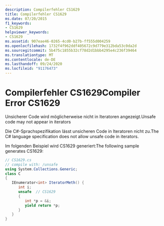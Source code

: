 ```yaml
---
description: Compilerfehler CS1629
title: Compilerfehler CS1629
ms.date: 07/20/2015
f1_keywords:
- CS1629
helpviewer_keywords:
- CS1629
ms.assetid: 907eae46-0265-4cd0-b27b-ff555d004259
ms.openlocfilehash: 1732f4f962ddf405672c9d779e312bda53c0da2d
ms.sourcegitcommit: 5b475c1855b32cf78d2d1bbb4295e4c236f39464
ms.translationtype: MT
ms.contentlocale: de-DE
ms.lasthandoff: 09/24/2020
ms.locfileid: "91176473"
---
```

# <a name="compiler-error-cs1629"></a><span data-ttu-id="82776-103">Compilerfehler CS1629</span><span class="sxs-lookup"><span data-stu-id="82776-103">Compiler Error CS1629</span></span>

<span data-ttu-id="82776-104">Unsicherer Code wird möglicherweise nicht in Iteratoren angezeigt.</span><span class="sxs-lookup"><span data-stu-id="82776-104">Unsafe code may not appear in iterators</span></span>  
  
 <span data-ttu-id="82776-105">Die C#-Sprachspezifikation lässt unsicheren Code in Iteratoren nicht zu.</span><span class="sxs-lookup"><span data-stu-id="82776-105">The C# language specification does not allow unsafe code in iterators.</span></span>  
  
 <span data-ttu-id="82776-106">Im folgenden Beispiel wird CS1629 generiert:</span><span class="sxs-lookup"><span data-stu-id="82776-106">The following sample generates CS1629:</span></span>  
  
```csharp  
// CS1629.cs  
// compile with: /unsafe
using System.Collections.Generic;  
class C
{  
   IEnumerator<int> IteratorMeth() {  
      int i;  
      unsafe  // CS1629  
      {  
         int *p = &i;  
         yield return *p;  
      }  
   }  
}  
```
